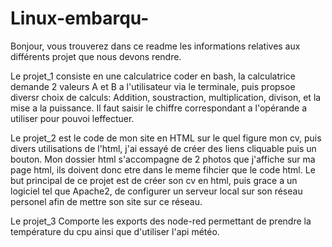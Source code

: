 # Linux-embarqu-

Bonjour, vous trouverez dans ce readme les informations relatives aux différents projet que nous devons rendre.

Le projet_1 consiste en une calculatrice coder en bash, la calculatrice demande 2 valeurs A et B a l'utilisateur via le terminale, puis propsoe diversr choix de calculs: Addition, soustraction, multiplication, divison, et la mise a la puissance. Il faut saisir le chiffre correspondant a l'opérande a utiliser pour pouvoi leffectuer.

Le projet_2 est le code de mon site en HTML sur le quel figure mon cv, puis divers utilisations de l'html, j'ai essayé de créer des liens cliquable puis un bouton. Mon dossier html s'accompagne de 2 photos que j'affiche sur ma page html, ils doivent donc etre dans le meme fihcier que le code html.
Le but principal de ce projet est de créer son cv en html, puis grace a un logiciel tel que Apache2, de configurer un serveur local sur son réseau personel afin de mettre son site sur ce réseau.


Le projet_3 Comporte les exports des node-red permettant de prendre la température du cpu ainsi que d'utiliser l'api météo. 
